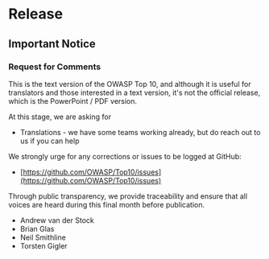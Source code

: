 # Release

## Important Notice

### Request for Comments

This is the text version of the OWASP Top 10, and although it is useful for translators and those interested in a text version, it's not the official release, which is the PowerPoint / PDF version. 

At this stage, we are asking for

- Translations - we have some teams working already, but do reach out to us if you can help

We strongly urge for any corrections or issues to be logged at GitHub:

- [https://github.com/OWASP/Top10/issues](https://github.com/OWASP/Top10/issues)

Through public transparency, we provide traceability and ensure that all voices are heard during this final month before publication.

- Andrew van der Stock
- Brian Glas
- Neil Smithline
- Torsten Gigler